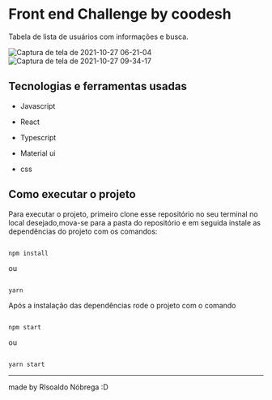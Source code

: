 
# Front end Challenge by coodesh

  

Tabela  de lista de usuários com informações e busca.

  
![Captura de tela de 2021-10-27 06-21-04](https://user-images.githubusercontent.com/21092692/139066226-cc68e906-43ac-41c3-a259-b1f2c5963166.png)
![Captura de tela de 2021-10-27 09-34-17](https://user-images.githubusercontent.com/21092692/139066420-d97faab8-91ec-415b-822f-aa8d9d1dfa98.png)

  

## Tecnologias e ferramentas usadas

  
- Javascript

- React

- Typescript

- Material ui

- css
  

## Como executar o projeto

  

Para executar o projeto, primeiro clone esse repositório no seu terminal no local desejado,mova-se para a pasta do repositório e em seguida instale as dependências do projeto com os comandos:

  

```

npm install

```

ou

```

yarn

```

  

Após a instalação das dependências rode o projeto com o comando

```

npm start

```

ou

```

yarn start

```

  

---

made by RIsoaldo Nóbrega :D
